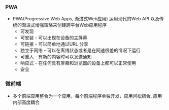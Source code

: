 ### PWA
- PWA(Progressive Web Apps, 渐进式Web应用) 运用现代的Web API 以及传统的渐进式增强策略来创建跨平台Web应用程序
  - 可发现
  - 可安装 - 可以出现在设备的主屏幕
  - 可链接 - 可以简单地通过URL 分享
  - 独立于网络 - 可以在离线状态或者是在网速很差的情况下运行
  - 可重入 - 有新的内容时可以发送通知
  - 响应式 - 在任何具有屏幕和浏览器的设备上都可以正常使用
  - 安全

### 微前端
- 多个前端应用整合为一个应用，每个前端程序单独开发，应用间松耦合, 应用内部高度耦合
